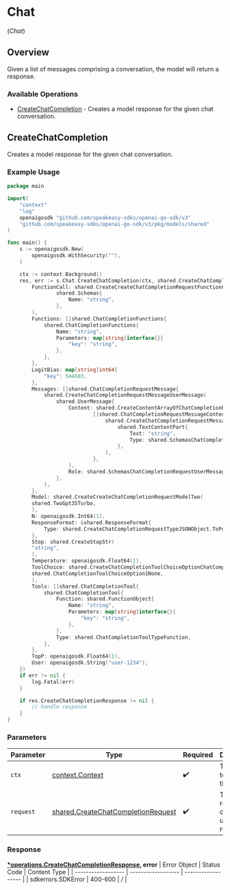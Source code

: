 # Chat
(*Chat*)

## Overview

Given a list of messages comprising a conversation, the model will return a response.

### Available Operations

* [CreateChatCompletion](#createchatcompletion) - Creates a model response for the given chat conversation.

## CreateChatCompletion

Creates a model response for the given chat conversation.

### Example Usage

```go
package main

import(
	"context"
	"log"
	openaigosdk "github.com/speakeasy-sdks/openai-go-sdk/v3"
	"github.com/speakeasy-sdks/openai-go-sdk/v3/pkg/models/shared"
)

func main() {
    s := openaigosdk.New(
        openaigosdk.WithSecurity(""),
    )

    ctx := context.Background()
    res, err := s.Chat.CreateChatCompletion(ctx, shared.CreateChatCompletionRequest{
        FunctionCall: shared.CreateCreateChatCompletionRequestFunctionCallSchemas(
                shared.Schemas{
                    Name: "string",
                },
        ),
        Functions: []shared.ChatCompletionFunctions{
            shared.ChatCompletionFunctions{
                Name: "string",
                Parameters: map[string]interface{}{
                    "key": "string",
                },
            },
        },
        LogitBias: map[string]int64{
            "key": 544683,
        },
        Messages: []shared.ChatCompletionRequestMessage{
            shared.CreateChatCompletionRequestMessageUserMessage(
                shared.UserMessage{
                    Content: shared.CreateContentArrayOfChatCompletionRequestMessageContentPart(
                            []shared.ChatCompletionRequestMessageContentPart{
                                shared.CreateChatCompletionRequestMessageContentPartTextContentPart(
                                    shared.TextContentPart{
                                        Text: "string",
                                        Type: shared.SchemasChatCompletionRequestMessageContentPartTextTypeText,
                                    },
                                ),
                            },
                    ),
                    Role: shared.SchemasChatCompletionRequestUserMessageRoleUser,
                },
            ),
        },
        Model: shared.CreateCreateChatCompletionRequestModelTwo(
        shared.TwoGpt35Turbo,
        ),
        N: openaigosdk.Int64(1),
        ResponseFormat: &shared.ResponseFormat{
            Type: shared.CreateChatCompletionRequestTypeJSONObject.ToPointer(),
        },
        Stop: shared.CreateStopStr(
        "string",
        ),
        Temperature: openaigosdk.Float64(1),
        ToolChoice: shared.CreateChatCompletionToolChoiceOptionChatCompletionToolChoiceOption1(
        shared.ChatCompletionToolChoiceOption1None,
        ),
        Tools: []shared.ChatCompletionTool{
            shared.ChatCompletionTool{
                Function: shared.FunctionObject{
                    Name: "string",
                    Parameters: map[string]interface{}{
                        "key": "string",
                    },
                },
                Type: shared.ChatCompletionToolTypeFunction,
            },
        },
        TopP: openaigosdk.Float64(1),
        User: openaigosdk.String("user-1234"),
    })
    if err != nil {
        log.Fatal(err)
    }

    if res.CreateChatCompletionResponse != nil {
        // handle response
    }
}
```

### Parameters

| Parameter                                                                                    | Type                                                                                         | Required                                                                                     | Description                                                                                  |
| -------------------------------------------------------------------------------------------- | -------------------------------------------------------------------------------------------- | -------------------------------------------------------------------------------------------- | -------------------------------------------------------------------------------------------- |
| `ctx`                                                                                        | [context.Context](https://pkg.go.dev/context#Context)                                        | :heavy_check_mark:                                                                           | The context to use for the request.                                                          |
| `request`                                                                                    | [shared.CreateChatCompletionRequest](../../pkg/models/shared/createchatcompletionrequest.md) | :heavy_check_mark:                                                                           | The request object to use for the request.                                                   |


### Response

**[*operations.CreateChatCompletionResponse](../../pkg/models/operations/createchatcompletionresponse.md), error**
| Error Object       | Status Code        | Content Type       |
| ------------------ | ------------------ | ------------------ |
| sdkerrors.SDKError | 400-600            | */*                |
